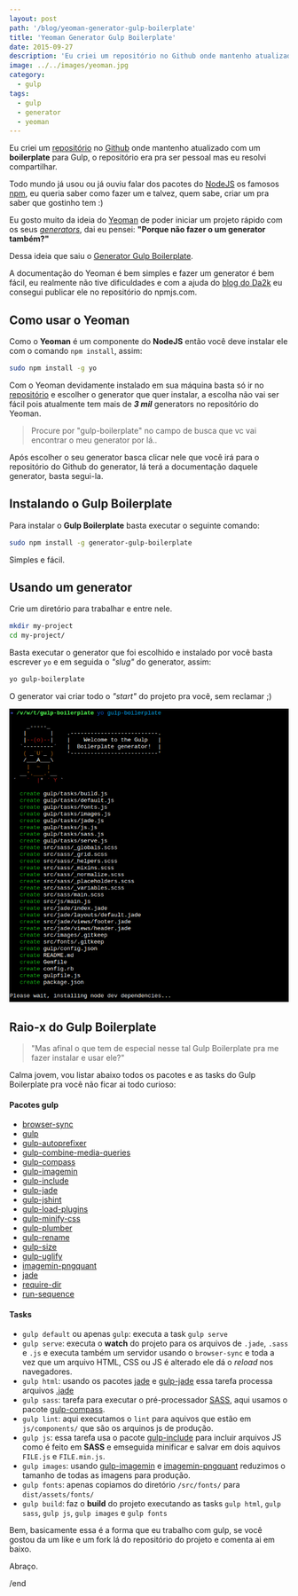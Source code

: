 ```yaml
---
layout: post
path: '/blog/yeoman-generator-gulp-boilerplate'
title: 'Yeoman Generator Gulp Boilerplate'
date: 2015-09-27
description: 'Eu criei um repositório no Github onde mantenho atualizado com um boilerplate para Gulp, o repositório era pra ser pessoal mas eu resolvi compartilhar.'
image: ../../images/yeoman.jpg
category:
  - gulp
tags:
  - gulp
  - generator
  - yeoman
---
```


Eu criei um [repositório](https://github.com/nandomoreirame/gulp-boilerplate) no [Github](https://github.com/) onde mantenho atualizado com um **boilerplate** para Gulp, o repositório era pra ser pessoal mas eu resolvi compartilhar.

Todo mundo já usou ou já ouviu falar dos pacotes do [NodeJS](https://nodejs.org/) os famosos [npm](https://www.npmjs.com/), eu queria saber como fazer um e talvez, quem sabe, criar um pra saber que gostinho tem :)

Eu gosto muito da ideia do [Yeoman](http://yeoman.io/) de poder iniciar um projeto rápido com os seus _[generators](http://yeoman.io/generators/)_, dai eu pensei: **"Porque não fazer o um generator também?"**

Dessa ideia que saiu o [Generator Gulp Boilerplate](https://github.com/nandomoreirame/generator-gulp-boilerplate).

A documentação do Yeoman é bem simples e fazer um generator é bem fácil, eu realmente não tive dificuldades e com a ajuda do [blog do Da2k](http://blog.da2k.com.br/2015/03/20/criando-uma-ferramenta-de-cli-com-nodejs/) eu consegui publicar ele no repositório do npmjs.com.

## Como usar o Yeoman

Como o **Yeoman** é um componente do **NodeJS** então você deve instalar ele com o comando `npm install`, assim:

```bash
sudo npm install -g yo
```

Com o Yeoman devidamente instalado em sua máquina basta só ir no [repositório](http://yeoman.io/generators/) e escolher o generator que quer instalar, a escolha não vai ser fácil pois atualmente tem mais de _**3 mil**_ generators no repositório do Yeoman.

> Procure por "gulp-boilerplate" no campo de busca que vc vai encontrar o meu generator por lá..

Após escolher o seu generator basca clicar nele que você irá para o repositório do Github do generator, lá terá a documentação daquele generator, basta segui-la.

## Instalando o Gulp Boilerplate

Para instalar o **Gulp Boilerplate** basta executar o seguinte comando:

```bash
sudo npm install -g generator-gulp-boilerplate
```

Simples e fácil.

## Usando um generator

Crie um diretório para trabalhar e entre nele.

```bash
mkdir my-project
cd my-project/
```

Basta executar o generator que foi escolhido e instalado por você basta escrever `yo` e em seguida o _"slug"_ do generator, assim:

```bash
yo gulp-boilerplate
```

O generator vai criar todo o _"start"_ do projeto pra você, sem reclamar ;)

![Yeoman Generator Gulp Boilerplate](../../images/yeoman-generator-gulp-boilerplate.png)

## Raio-x do Gulp Boilerplate

> "Mas afinal o que tem de especial nesse tal Gulp Boilerplate pra me fazer instalar e usar ele?"

Calma jovem, vou listar abaixo todos os pacotes e as tasks do Gulp Boilerplate pra você não ficar ai todo curioso:

#### Pacotes gulp

- [browser-sync](http://browsersync.io/)
- [gulp](https://npmjs.com/package/gulp)
- [gulp-autoprefixer](https://npmjs.com/package/gulp-autoprefixer)
- [gulp-combine-media-queries](https://npmjs.com/package/gulp-combine-media-queries)
- [gulp-compass](https://npmjs.com/package/gulp-compass)
- [gulp-imagemin](https://npmjs.com/package/gulp-imagemin)
- [gulp-include](https://npmjs.com/package/gulp-include)
- [gulp-jade](https://npmjs.com/package/gulp-jade)
- [gulp-jshint](https://npmjs.com/package/gulp-jshint)
- [gulp-load-plugins](https://npmjs.com/package/gulp-load-plugins)
- [gulp-minify-css](https://npmjs.com/package/gulp-minify-css)
- [gulp-plumber](https://npmjs.com/package/gulp-plumber)
- [gulp-rename](https://npmjs.com/package/gulp-rename)
- [gulp-size](https://npmjs.com/package/gulp-size)
- [gulp-uglify](https://npmjs.com/package/gulp-uglify)
- [imagemin-pngquant](https://npmjs.com/package/imagemin-pngquant)
- [jade](https://npmjs.com/package/jade)
- [require-dir](https://npmjs.com/package/require-dir)
- [run-sequence](https://npmjs.com/package/run-sequence)

#### Tasks

- `gulp default` ou apenas `gulp`: executa a task `gulp serve`
- `gulp serve`: executa o **watch** do projeto para os arquivos de `.jade`, `.sass` e `.js` e executa também um servidor usando o `browser-sync` e toda a vez que um arquivo HTML, CSS ou JS é alterado ele dá o _reload_ nos navegadores.
- `gulp html`: usando os pacotes [jade](https://www.npmjs.com/package/jade) e [gulp-jade](https://www.npmjs.com/package/gulp-jade) essa tarefa processa arquivos [.jade](http://jade-lang.com/)
- `gulp sass`: tarefa para executar o pré-processador [SASS](http://sass-lang.com/), aqui usamos o pacote [gulp-compass](https://www.npmjs.com/package/gulp-compass).
- `gulp lint`: aqui executamos o `lint` para aquivos que estão em `js/components/` que são os arquinos js de produção.
- `gulp js`: essa tarefa usa o pacote [gulp-include](https://www.npmjs.com/package/gulp-include) para incluir arquivos JS como é feito em **SASS** e emseguida minificar e salvar em dois aquivos `FILE.js` e `FILE.min.js`.
- `gulp images`: usando [gulp-imagemin](https://www.npmjs.com/package/gulp-imagemin) e [imagemin-pngquant](https://www.npmjs.com/package/imagemin-pngquant) reduzimos o tamanho de todas as imagens para produção.
- `gulp fonts`: apenas copiamos do diretório `/src/fonts/` para `dist/assets/fonts/`
- `gulp build`: faz o **build** do projeto executando as tasks `gulp html`, `gulp sass`, `gulp js`, `gulp images` e `gulp fonts`

Bem, basicamente essa é a forma que eu trabalho com gulp, se você gostou da um like e um fork lá do repositório do projeto e comenta ai em baixo.

Abraço.

/end
